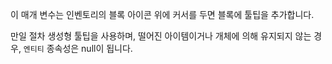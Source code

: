이 매개 변수는 인벤토리의 블록 아이콘 위에 커서를 두면 블록에 툴팁을 추가합니다.

만일 절차 생성형 툴팁을 사용하며, 떨어진 아이템이거나 개체에 의해 유지되지 않는 경우, `엔티티` 종속성은 null이 됩니다.